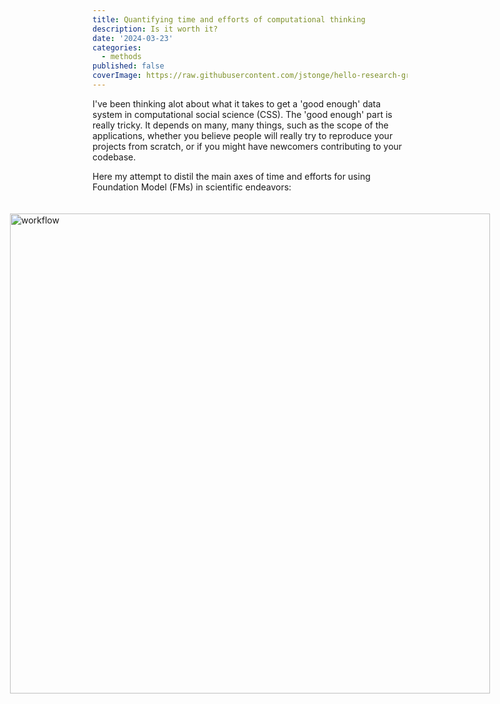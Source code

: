 ```yaml
---
title: Quantifying time and efforts of computational thinking
description: Is it worth it?
date: '2024-03-23'
categories:
  - methods
published: false
coverImage: https://raw.githubusercontent.com/jstonge/hello-research-groups/main/docs/assets/HenslinCh5.webp
---
```



I've been thinking alot about what it takes to get a 'good enough' data system in computational social science (CSS). The 'good enough' part is really tricky. It depends on many, many things, such as the scope of the applications, whether you believe people will really try to reproduce your projects from scratch, or if you might have newcomers contributing to your codebase.

Here my attempt to distil the main axes of time and efforts for using Foundation Model (FMs) in scientific endeavors:

<img src="workflow.png" alt="workflow" class="margin-note"/>



<style>

  h2 {
    margin: 1.5rem 0 1rem 0;
    font-size: 2rem;
  }

  .margin-note {
    width: 80vw; /* Make the element take up the full viewport width */
    position: relative; /* Position relative to its normal position */
    left: 50%; /* Move it to the middle */
    right: 50%; /* Align the right similarly */
    margin-left: -40vw; /* Pull it back to the left edge of the viewport */
    margin-right: -40vw; /* Ensure it stretches to the right edge */
    margin-top: 20px; /* Space between the text and the image */
    max-width: 100vw; /* Prevent it from extending beyond the viewport width */
  }


</style>